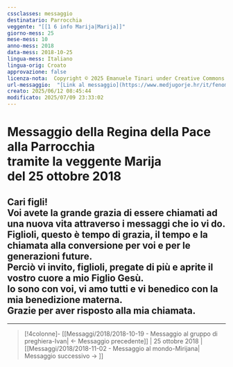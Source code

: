 ```yaml
---
cssclasses: messaggio
destinatario: Parrocchia
veggente: "[[1 6 info Marija|Marija]]"
giorno-mess: 25
mese-mess: 10
anno-mess: 2018
data-mess: 2018-10-25
lingua-mess: Italiano
lingua-orig: Croato
approvazione: false
licenza-nota:  Copyright © 2025 Emanuele Tinari under Creative Commons BY-NC-SA 4.0 https://creativecommons.org/licenses/by-nc-sa/4.0/
url-messaggio:  "[Link al messaggio](https://www.medjugorje.hr/it/fenomeno-di-medjugorje/messaggi-della-madonna/?datum=2018-10-25)"
creato: 2025/06/12 08:45:44
modificato: 2025/07/09 23:33:02
---
```


# Messaggio della Regina della Pace<br>alla Parrocchia<br>tramite la veggente Marija<br>del 25 ottobre 2018

## Cari figli!<br>Voi avete la grande grazia di essere chiamati ad una nuova vita attraverso i messaggi che io vi do.<br>Figlioli, questo è tempo di grazia, il tempo e la chiamata alla conversione per voi e per le generazioni future.<br>Perciò vi invito, figlioli, pregate di più e aprite il vostro cuore a mio Figlio Gesù.<br>Io sono con voi, vi amo tutti e vi benedico con la mia benedizione materna.<br>Grazie per aver risposto alla mia chiamata.

***

> [!4colonne]- [[Messaggi/2018/2018-10-19 - Messaggio al gruppo di preghiera-Ivan| ← Messaggio precedente]] | 25 ottobre 2018 | [[Messaggi/2018/2018-11-02 - Messaggio al mondo-Mirijana| Messaggio successivo → ]]
